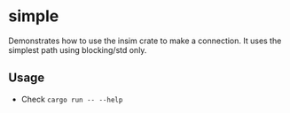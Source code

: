 # simple

Demonstrates how to use the insim crate to make a connection. It uses the
simplest path using blocking/std only.

## Usage

- Check `cargo run -- --help`
